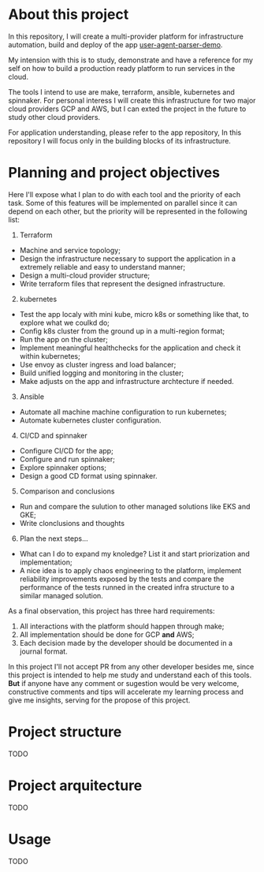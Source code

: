 # About this project

In this repository, I will create a multi-provider platform for infrastructure automation, build and deploy of the app [user-agent-parser-demo](https://github.com/lucastt/useragent-parser-demo).

My intension with this is to study, demonstrate and have a reference for my self on how to build a production ready platform to run services in the cloud.

The tools I intend to use are make, terraform, ansible, kubernetes and spinnaker. For personal interess I will create this infrastructure for two major cloud providers GCP and AWS, but I can exted the project in the future to study other cloud providers.

For application understanding, please refer to the app repository, In this repository I will focus only in the building blocks of its infrastructure.

# Planning and project objectives

Here I'll expose what I plan to do with each tool and the priority of each task. Some of this features will be implemented on parallel since it can depend on each other, but the priority will be represented in the following list:

1. Terraform

  - Machine and service topology;
  - Design the infrastructure necessary to support the application in a extremely reliable and easy to understand manner;
  - Design a multi-cloud provider structure;
  - Write terraform files that represent the designed infrastructure.
  
2. kubernetes

  - Test the app localy with mini kube, micro k8s or something like that, to explore what we coulkd do;
  - Config k8s cluster from the ground up in a multi-region format;
  - Run the app on the cluster;
  - Implement meaningful healthchecks for the application and check it within kubernetes;
  - Use envoy as cluster ingress and load balancer;
  - Build unified logging and monitoring in the cluster;
  - Make adjusts on the app and infrastructure archtecture if needed.
  
3. Ansible

  - Automate all machine machine configuration to run kubernetes;
  - Automate kubernetes cluster configuration.
  
4. CI/CD and spinnaker

  - Configure CI/CD for the app;
  - Configure and run spinnaker;
  - Explore spinnaker options;
  - Design a good CD format using spinnaker.
  
5. Comparison and conclusions

  - Run and compare the sulution to other managed solutions like EKS and GKE;
  - Write clonclusions and thoughts
  
6. Plan the next steps...

  - What can I do to expand my knoledge? List it and start priorization and implementation;
  - A nice idea is to apply chaos engineering to the platform, implement reliability improvements exposed by the tests and compare the performance of the tests runned in the created infra structure to a similar managed solution. 
  
  
As a final observation, this project has three hard requirements:

1. All interactions with the platform should happen through make;
2. All implementation should be done for GCP **and** AWS;
3. Each decision made by the developer should be documented in a journal format.


In this project I'll not accept PR from any other developer besides me, since this project is intended to help me study and understand each of this tools. **But** if anyone have any comment or sugestion would be very welcome, constructive comments and tips will accelerate my learning process and give me insights, serving for the propose of this project.

# Project structure

TODO

# Project arquitecture

TODO

# Usage

TODO
